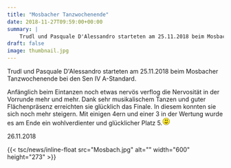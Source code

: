```yaml
---
title: "Mosbacher Tanzwochenende"
date: 2018-11-27T09:59:00+00:00
summary: |
    Trudl und Pasquale D'Alessandro starteten am 25.11.2018 beim Mosbacher Tanzwochenende bei den Sen IV A-Standard.
draft: false
image: thumbnail.jpg
---
```


Trudl und Pasquale D'Alessandro starteten am 25.11.2018 beim Mosbacher Tanzwochenende bei den Sen IV A-Standard.

Anfänglich beim Eintanzen noch etwas nervös verflog die Nervosität in der Vorrunde mehr und mehr. Dank sehr musikalischem Tanzen und guter Flächenpräsenz erreichten sie glücklich das Finale. In diesem konnten sie sich noch mehr steigern. Mit einigen 4ern und einer 3 in der Wertung wurde es am Ende ein wohlverdienter und glücklicher Platz 5.![](smiley-smile.gif)

26.11.2018

{{< tsc/news/inline-float src="Mosbach.jpg" alt="" width="600" height="273" >}}


